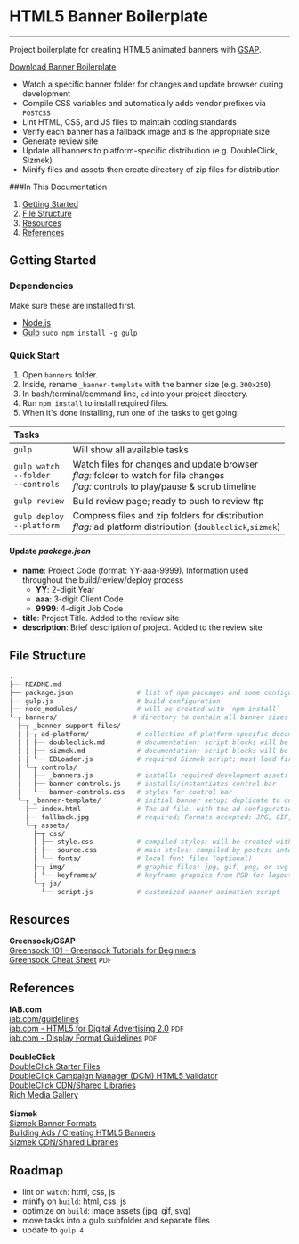 # HTML5 Banner Boilerplate

-----

Project boilerplate for creating HTML5 animated banners with [GSAP](http://greensock.com/gsap).

[Download Banner Boilerplate](https://github.com/misega/HTML5-Banners/archive/master.zip)

* Watch a specific banner folder for changes and update browser during development
* Compile CSS variables and automatically adds vendor prefixes via `POSTCSS`
* Lint HTML, CSS, and JS files to maintain coding standards
* Verify each banner has a fallback image and is the appropriate size
* Generate review site
* Update all banners to platform-specific distribution (e.g. DoubleClick, Sizmek)
* Minify files and assets then create directory of zip files for distribution

###In This Documentation
1. [Getting Started](#gettingstarted)
2. [File Structure](#filestructure)
3. [Resources](#resources)
4. [References](#references)

## Getting Started

### Dependencies
Make sure these are installed first.

* [Node.js](http://nodejs.org)
* [Gulp](http://gulpjs.com) `sudo npm install -g gulp`

### Quick Start
1. Open `banners` folder.
2. Inside, rename `_banner-template` with the banner size (e.g. `300x250`)
3. In bash/terminal/command line, `cd` into your project directory.
4. Run `npm install` to install required files.
5. When it's done installing, run one of the tasks to get going:

|Tasks ||
|:----|----|
| `gulp` | Will show all available tasks
| `gulp watch`<br>`--folder`<br>`--controls` | Watch files for changes and update browser<br>_flag:_ folder to watch for file changes<br>_flag:_ controls to play/pause & scrub timeline
| `gulp review` | Build review page; ready to push to review ftp
| `gulp deploy`<br>`--platform` | Compress files and zip folders for distribution<br>_flag:_ ad platform distribution (`doubleclick`,`sizmek`)

#### Update _package.json_
* **name**: Project Code (format: YY-aaa-9999). Information used throughout the build/review/deploy process
    * **YY**: 2-digit Year
    * **aaa**: 3-digit Client Code
    * **9999**: 4-digit Job Code
* **title**: Project Title. Added to the review site
* **description**: Brief description of project. Added to the review site

## File Structure

```bash
.
├── README.md
├── package.json                # list of npm packages and some configurations
├── gulp.js                     # build configuration
├── node_modules/               # will be created with `npm install`
└─┬ banners/                   # directory to contain all banner sizes
  ├─┬ _banner-support-files/
  │ ├─┬ ad-platform/            # collection of platform-specific documentation
  │ │ ├── doubleclick.md        # documentation; script blocks will be injected via `deploy` task
  │ │ ├── sizmek.md             # documentation; script blocks will be injected via `deploy` task
  │ │ └── EBLoader.js           # required Sizmek script; must load first before ad is displayed
  │ └─┬ controls/
  │   ├── _banners.js           # installs required development assets
  │   ├── banner-controls.js    # installs/instantiates control bar
  │   └── banner-controls.css   # styles for control bar
  └─┬ _banner-template/         # initial banner setup; duplicate to customize
    ├── index.html              # The ad file, with the ad configuration and init code
    ├── fallback.jpg            # required; Formats accepted: JPG, GIF, PNG
    └─┬ assets/
      ├─┬ css/
      │ ├── style.css           # compiled styles; will be created with `watch`, `review`, or `deploy` tasks
      │ ├── source.css          # main styles; compiled by postcss into `style.css`
      │ └── fonts/              # local font files (optional)
      ├─┬ img/                  # graphic files: jpg, gif, png, or svg
      │ └── keyframes/          # keyframe graphics from PSD for layout/placement; removed via `review` task
      └─┬ js/
        └── script.js           # customized banner animation script
```

## Resources
**Greensock/GSAP**<br>
[Greensock 101 - Greensock Tutorials for Beginners](https://ihatetomatoes.net/product/greensock-101/)<br>
[Greensock Cheat Sheet](https://ihatetomatoes.net/wp-content/uploads/2015/08/GreenSock-Cheatsheet-2.pdf) <small>PDF</small><br>

## References
**IAB.com**<br>
[iab.com/guidelines](http://www.iab.com/guidelines/)<br>
[iab.com - HTML5 for Digital Advertising 2.0](http://www.iab.com/wp-content/uploads/2016/04/HTML5forDigitalAdvertising2.0.pdf) <small>PDF</small><br>
[iab.com - Display Format Guidelines](http://www.iab.com/wp-content/uploads/2015/11/IAB_Display_Mobile_Creative_Guidelines_HTML5_2015.pdf) <small>PDF</small><br>
<br>
**DoubleClick**<br>
[DoubleClick Starter Files](http://www.richmediagallery.com/tools/starterfiles)<br>
[DoubleClick Campaign Manager (DCM) HTML5 Validator](https://h5validator.appspot.com/dcm)<br>
[DoubleClick CDN/Shared Libraries](https://support.google.com/richmedia/answer/6307288)<br>
[Rich Media Gallery](http://www.richmediagallery.com/gallery)<br>
<br>
**Sizmek**<br>
[Sizmek Banner Formats](http://showcase.sizmek.com/formats)<br>
[Building Ads / Creating HTML5 Banners](https://support.sizmek.com/hc/en-us/categories/200103329--creative-Building-Ads-Creating-HTML5-Ads)<br>
[Sizmek CDN/Shared Libraries](https://support.sizmek.com/hc/en-us/articles/206136366--reference-glossary-HTML5-Shared-Libraries)<br>

## Roadmap

 - lint on `watch`: html, css, js
 - minify on `build`: html, css, js
 - optimize on `build`: image assets (jpg, gif, svg)
 - move tasks into a gulp subfolder and separate files
 - update to `gulp 4`
